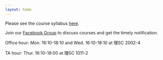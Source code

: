 ```yaml
---
layout: home
---
```

Please see the course syllabus [here](/nsysu-EE1004A/static_files/presentations/course_outline.pdf).

Join our [Facebook Group](https://www.facebook.com/groups/314913597074836) to discuss courses and get the timely notification.

Office hour: Mon. 16:10-18:10 and Wed. 16:10-18:10 at 理SC 2002-4

TA hour: Thur. 16:10-18:00 at 理SC 1011-2
